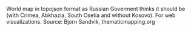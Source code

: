 World map in topojson format as Russian Goverment thinks it should be (with Crimea, Abkhazia, South Osetia and without Kosovo). For web visualizations. Source: Bjorn Sandvik, thematicmapping.org

